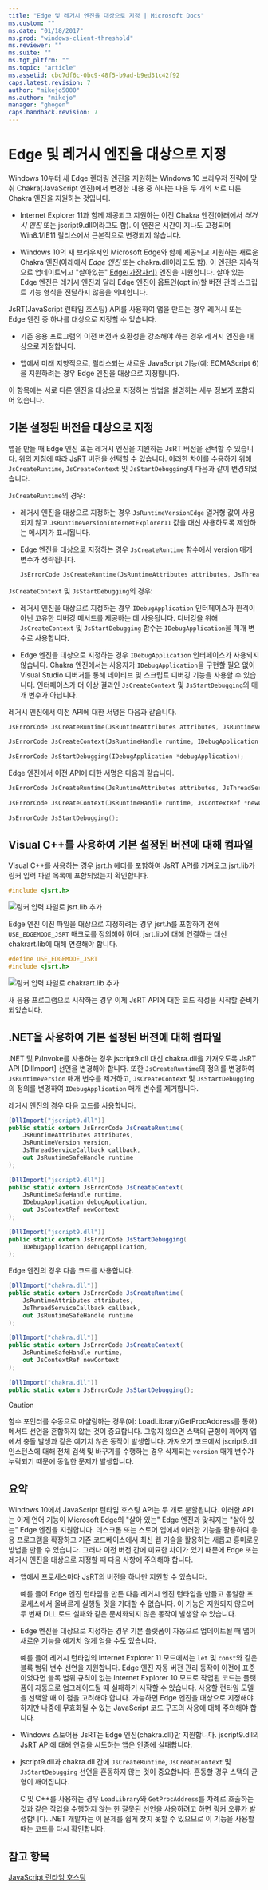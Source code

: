 ```yaml
---
title: "Edge 및 레거시 엔진을 대상으로 지정 | Microsoft Docs"
ms.custom: ""
ms.date: "01/18/2017"
ms.prod: "windows-client-threshold"
ms.reviewer: ""
ms.suite: ""
ms.tgt_pltfrm: ""
ms.topic: "article"
ms.assetid: cbc7df6c-0bc9-48f5-b9ad-b9ed31c42f92
caps.latest.revision: 7
author: "mikejo5000"
ms.author: "mikejo"
manager: "ghogen"
caps.handback.revision: 7
---
```

# Edge 및 레거시 엔진을 대상으로 지정
Windows 10부터 새 Edge 렌더링 엔진을 지원하는 Windows 10 브라우저 전략에 맞춰 Chakra\(JavaScript 엔진\)에서 변경한 내용 중 하나는 다음 두 개의 서로 다른 Chakra 엔진을 지원하는 것입니다.  
  
-   Internet Explorer 11과 함께 제공되고 지원하는 이전 Chakra 엔진\(아래에서 *레거시 엔진* 또는 jscript9.dll이라고도 함\). 이 엔진은 시간이 지나도 고정되며 Win8.1\/IE11 릴리스에서 근본적으로 변경되지 않습니다.  
  
-   Windows 10의 새 브라우저인 Microsoft Edge와 함께 제공되고 지원하는 새로운 Chakra 엔진\(아래에서 *Edge 엔진* 또는 chakra.dll이라고도 함\). 이 엔진은 지속적으로 업데이트되고 "살아있는" [Edge\(가장자리\)](http://blogs.msdn.com/b/ie/archive/2014/11/11/living-on-the-edge-our-next-step-in-interoperability.aspx) 엔진을 지원합니다. 살아 있는 Edge 엔진은 레거시 엔진과 달리 Edge 엔진이 옵트인\(opt in\)할 버전 관리 스크립트 기능 형식을 전달하지 않음을 의미합니다.  
  
 JsRT\(JavaScript 런타임 호스팅\) API를 사용하여 앱을 만드는 경우 레거시 또는 Edge 엔진 중 하나를 대상으로 지정할 수 있습니다.  
  
-   기존 응용 프로그램의 이전 버전과 호환성을 강조해야 하는 경우 레거시 엔진을 대상으로 지정합니다.  
  
-   앱에서 미래 지향적으로, 릴리스되는 새로운 JavaScript 기능\(예: ECMAScript 6\)을 지원하려는 경우 Edge 엔진을 대상으로 지정합니다.  
  
 이 항목에는 서로 다른 엔진을 대상으로 지정하는 방법을 설명하는 세부 정보가 포함되어 있습니다.  
  
## 기본 설정된 버전을 대상으로 지정  
 앱을 만들 때 Edge 엔진 또는 레거시 엔진을 지원하는 JsRT 버전을 선택할 수 있습니다. 위의 지침에 따라 JsRT 버전을 선택할 수 있습니다. 이러한 차이를 수용하기 위해 `JsCreateRuntime`, `JsCreateContext` 및 `JsStartDebugging`이 다음과 같이 변경되었습니다.  
  
 `JsCreateRuntime`의 경우:  
  
-   레거시 엔진을 대상으로 지정하는 경우 `JsRuntimeVersionEdge` 열거형 값이 사용되지 않고 `JsRuntimeVersionInternetExplorer11` 값을 대신 사용하도록 제안하는 메시지가 표시됩니다.  
  
-   Edge 엔진을 대상으로 지정하는 경우 `JsCreateRuntime` 함수에서 version 매개 변수가 생략됩니다.  
  
    ```cpp  
    JsErrorCode JsCreateRuntime(JsRuntimeAttributes attributes, JsThreadServiceCallback callback, _Out_ JsRuntimeHandle* runtime);  
    ```  
  
 `JsCreateContext` 및 `JsStartDebugging`의 경우:  
  
-   레거시 엔진을 대상으로 지정하는 경우 `IDebugApplication` 인터페이스가 원격이 아닌 고유한 디버깅 메서드를 제공하는 데 사용됩니다. 디버깅을 위해 `JsCreateContext` 및 `JsStartDebugging` 함수는 `IDebugApplication`을 매개 변수로 사용합니다.  
  
-   Edge 엔진을 대상으로 지정하는 경우 `IDebugApplication` 인터페이스가 사용되지 않습니다. Chakra 엔진에서는 사용자가 `IDebugApplication`을 구현할 필요 없이 Visual Studio 디버거를 통해 네이티브 및 스크립트 디버깅 기능을 사용할 수 있습니다. 인터페이스가 더 이상 결과인 `JsCreateContext` 및 `JsStartDebugging`의 매개 변수가 아닙니다.  
  
 레거시 엔진에서 이전 API에 대한 서명은 다음과 같습니다.  
  
```cpp  
JsErrorCode JsCreateRuntime(JsRuntimeAttributes attributes, JsRuntimeVersion version, JsThreadServiceCallback callback, _Out_ JsRuntimeHandle* runtime);  
  
JsErrorCode JsCreateContext(JsRuntimeHandle runtime, IDebugApplication *debugApplication, JsContextRef *newContext);  
  
JsErrorCode JsStartDebugging(IDebugApplication *debugApplication);  
```  
  
 Edge 엔진에서 이전 API에 대한 서명은 다음과 같습니다.  
  
```cpp  
JsErrorCode JsCreateRuntime(JsRuntimeAttributes attributes, JsThreadServiceCallback callback, _Out_ JsRuntimeHandle* runtime);  
  
JsErrorCode JsCreateContext(JsRuntimeHandle runtime, JsContextRef *newContext);  
  
JsErrorCode JsStartDebugging();  
```  
  
## Visual C\+\+를 사용하여 기본 설정된 버전에 대해 컴파일  
 Visual C\+\+를 사용하는 경우 jsrt.h 헤더를 포함하여 JsRT API를 가져오고 jsrt.lib가 링커 입력 파일 목록에 포함되었는지 확인합니다.  
  
```cpp  
#include <jsrt.h>  
```  
  
 ![링커 입력 파일로 jsrt.lib 추가](../chakra-hosting/media/js-chakra.png "JS\_Chakra\_")  
  
 Edge 엔진 이진 파일을 대상으로 지정하려는 경우 jsrt.h를 포함하기 전에 `USE_EDGEMODE_JSRT` 매크로를 정의해야 하며, jsrt.lib에 대해 연결하는 대신 chakrart.lib에 대해 연결해야 합니다.  
  
```cpp  
#define USE_EDGEMODE_JSRT  
#include <jsrt.h>  
```  
  
 ![링커 입력 파일로 chakrart.lib 추가](../chakra-hosting/media/js-chakra-hosting.png "JS\_Chakra\_Hosting\_")  
  
 새 응용 프로그램으로 시작하는 경우 이제 JsRT API에 대한 코드 작성을 시작할 준비가 되었습니다.  
  
## .NET을 사용하여 기본 설정된 버전에 대해 컴파일  
 .NET 및 P\/Invoke를 사용하는 경우 jscript9.dll 대신 chakra.dll을 가져오도록 JsRT API \[DllImport\] 선언을 변경해야 합니다. 또한 `JsCreateRuntime`의 정의를 변경하여 `JsRuntimeVersion` 매개 변수를 제거하고, `JsCreateContext` 및 `JsStartDebugging`의 정의를 변경하여 `IDebugApplication` 매개 변수를 제거합니다.  
  
 레거시 엔진의 경우 다음 코드를 사용합니다.  
  
```csharp  
[DllImport("jscript9.dll")]  
public static extern JsErrorCode JsCreateRuntime(  
    JsRuntimeAttributes attributes,  
    JsRuntimeVersion version,  
    JsThreadServiceCallback callback,  
    out JsRuntimeSafeHandle runtime  
);  
  
[DllImport("jscript9.dll")]  
public static extern JsErrorCode JsCreateContext(  
    JsRuntimeSafeHandle runtime,  
    IDebugApplication debugApplication,  
    out JsContextRef newContext  
);   
  
[DllImport("jscript9.dll")]  
public static extern JsErrorCode JsStartDebugging(  
    IDebugApplication debugApplication,  
);  
```  
  
 Edge 엔진의 경우 다음 코드를 사용합니다.  
  
```csharp  
[DllImport("chakra.dll")]  
public static extern JsErrorCode JsCreateRuntime(  
    JsRuntimeAttributes attributes,  
    JsThreadServiceCallback callback,  
    out JsRuntimeSafeHandle runtime  
);  
  
[DllImport("chakra.dll")]  
public static extern JsErrorCode JsCreateContext(  
    JsRuntimeSafeHandle runtime,  
    out JsContextRef newContext  
);   
  
[DllImport("chakra.dll")]  
public static extern JsErrorCode JsStartDebugging();  
```  
  
> [!CAUTION]
>  함수 포인터를 수동으로 마샬링하는 경우\(예: LoadLibrary\/GetProcAddress를 통해\) 메서드 선언을 혼합하지 않는 것이 중요합니다. 그렇지 않으면 스택의 균형이 깨어져 앱에서 충돌 발생과 같은 예기치 않은 동작이 발생합니다. 가져오기 코드에서 jscript9.dll 인스턴스에 대해 전체 검색 및 바꾸기를 수행하는 경우 삭제되는 `version` 매개 변수가 누락되기 때문에 동일한 문제가 발생합니다.  
  
## 요약  
 Windows 10에서 JavaScript 런타임 호스팅 API는 두 개로 분할됩니다. 이러한 API는 이제 언어 기능이 Microsoft Edge의 "살아 있는" Edge 엔진과 맞춰지는 "살아 있는" Edge 엔진을 지원합니다. 데스크톱 또는 스토어 앱에서 이러한 기능을 활용하여 응용 프로그램을 확장하고 기존 코드베이스에서 최신 웹 기술을 활용하는 새롭고 흥미로운 방법을 만들 수 있습니다. 그러나 이전 버전 간에 미묘한 차이가 있기 때문에 Edge 또는 레거시 엔진을 대상으로 지정할 때 다음 사항에 주의해야 합니다.  
  
-   앱에서 프로세스마다 JsRT의 버전을 하나만 지원할 수 있습니다.  
  
     예를 들어 Edge 엔진 런타임을 만든 다음 레거시 엔진 런타임을 만들고 동일한 프로세스에서 올바르게 실행될 것을 기대할 수 없습니다. 이 기능은 지원되지 않으며 두 번째 DLL 로드 실패와 같은 문서화되지 않은 동작이 발생할 수 있습니다.  
  
-   Edge 엔진을 대상으로 지정하는 경우 기본 플랫폼이 자동으로 업데이트될 때 앱이 새로운 기능을 예기치 않게 얻을 수도 있습니다.  
  
     예를 들어 레거시 런타임의 Internet Explorer 11 모드에서는 `let` 및 `const`와 같은 블록 범위 변수 선언을 지원합니다. Edge 엔진 자동 버전 관리 동작이 이전에 표준이었다면 블록 범위 규칙이 없는 Internet Explorer 10 모드로 작업된 코드는 플랫폼이 자동으로 업그레이드될 때 실패하기 시작할 수 있습니다. 사용할 런타임 모델을 선택할 때 이 점을 고려해야 합니다. 가능하면 Edge 엔진을 대상으로 지정해야 하지만 나중에 무효화될 수 있는 JavaScript 코드 구조의 사용에 대해 주의해야 합니다.  
  
-   Windows 스토어용 JsRT는 Edge 엔진\(chakra.dll\)만 지원합니다. jscript9.dll의 JsRT API에 대해 연결을 시도하는 앱은 인증에 실패합니다.  
  
-   jscript9.dll과 chakra.dll 간에 `JsCreateRuntime`, `JsCreateContext` 및 `JsStartDebugging` 선언을 혼동하지 않는 것이 중요합니다. 혼동할 경우 스택의 균형이 깨어집니다.  
  
     C 및 C\+\+를 사용하는 경우 `LoadLibrary`와 `GetProcAddress`를 차례로 호출하는 것과 같은 작업을 수행하지 않는 한 잘못된 선언을 사용하려고 하면 링커 오류가 발생합니다. .NET 개발자는 이 문제를 쉽게 찾지 못할 수 있으므로 이 기능을 사용할 때는 코드를 다시 확인합니다.  
  
## 참고 항목  
 [JavaScript 런타임 호스팅](../chakra-hosting/javascript-runtime-hosting.md)